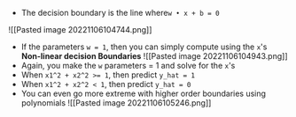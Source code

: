 - The decision boundary is the line where`w • x + b = 0`

![[Pasted image 20221106104744.png]]
- If the parameters `w = 1`, then you can simply compute using the `x`'s
**Non-linear decision Boundaries**
![[Pasted image 20221106104943.png]]
- Again, you make the `w` parameters = 1 and solve for the `x`'s
- When `x1^2 + x2^2 >= 1`, then predict `y_hat = 1`
- When `x1^2 + x2^2 < 1`, then predict `y_hat = 0`
- You can even go more extreme with higher order boundaries using polynomials
![[Pasted image 20221106105246.png]]